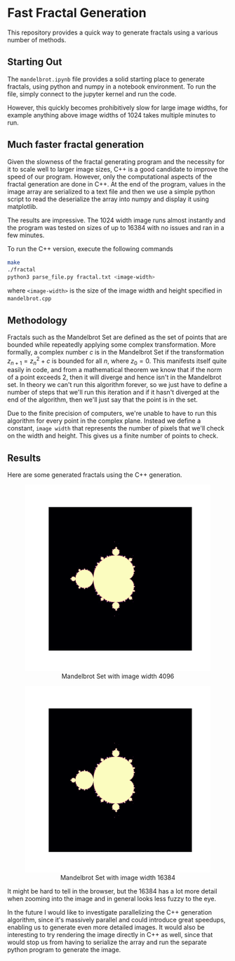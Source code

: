 # Fast Fractal Generation

This repository provides a quick way to generate fractals using a various number of methods.

## Starting Out
The `mandelbrot.ipynb` file provides a solid starting place to generate fractals, using python and numpy in a notebook environment.
To run the file, simply connect to the jupyter kernel and run the code.

However, this quickly becomes prohibitively slow for large image widths, for example anything above image widths of 1024 takes multiple minutes to run.

## Much faster fractal generation
Given the slowness of the fractal generating program and the necessity for it to scale well to larger image sizes, C++ is a good candidate to improve the speed of our program.  However, only the computational aspects of the fractal generation are done in C++.
At the end of the program, values in the image array are serialized to a text file and then we use a simple python script to read the deserialize the array into numpy and display it using matplotlib.

The results are impressive.  The 1024 width image runs almost instantly and the program was tested on sizes of up to 16384 with no issues and ran in a few minutes.

To run the C++ version, execute the following commands
```bash
make
./fractal
python3 parse_file.py fractal.txt <image-width>
```
where `<image-width>` is the size of the image width and height specified in `mandelbrot.cpp`

## Methodology
Fractals such as the Mandelbrot Set are defined as the set of points that are bounded while repeatedly applying some complex transformation.  More formally, a complex number $c$ is in the Mandelbrot Set if the transformation $z_{n+1} = z_n^2 + c$ is bounded for all $n$, where $z_0 = 0$.  This manifests itself quite easily in code, and from a mathematical theorem we know that if the norm of a point exceeds 2, then it will diverge and hence isn't in the Mandelbrot set.  In theory we can't run this algorithm forever, so we just have to define a number of steps that we'll run this iteration and if it hasn't diverged at the end of the algorithm, then we'll just say that the point is in the set.

Due to the finite precision of computers, we're unable to have to run this algorithm for every point in the complex plane.  Instead we define a constant, `image width` that represents the number of pixels that we'll check on the width and height.  This gives us a finite number of points to check.

## Results
Here are some generated fractals using the C++ generation.

<center>
    <figure class="image">
        <img src="images/mandelbrot-4096.png" alt="Mandelbrot Set 4096 width">
        <figcaption>Mandelbrot Set with image width 4096</figcaption>
    </figure>
</center>

<center>
    <figure class="image">
        <img src="images/mandelbrot-16384.png" alt="Mandelbrot Set 16384 width">
        <figcaption>Mandelbrot Set with image width 16384</figcaption>
    </figure>
</center>

It might be hard to tell in the browser, but the 16384 has a lot more detail when zooming into the image and in general looks less fuzzy to the eye.

In the future I would like to investigate parallelizing the C++ generation algorithm, since it's massively parallel and could introduce great speedups, enabling us to generate even more detailed images.  It would also be interesting to try rendering the image directly in C++ as well, since that would stop us from having to serialize the array and run the separate python program to generate the image.